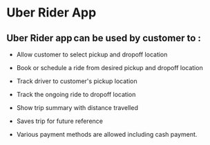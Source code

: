 # Uber Rider App

## Uber Rider app can be used by customer to : 

- Allow customer to select pickup and dropoff location 

- Book or schedule  a ride from desired pickup and dropoff location 

- Track driver to customer's pickup location 

- Track the ongoing ride to dropoff location 

- Show trip summary with distance travelled 

- Saves trip for future reference 

- Various payment methods are allowed including cash payment. 

